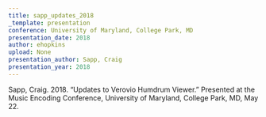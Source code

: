 ```yaml
---
title: sapp_updates_2018
_template: presentation
conference: University of Maryland, College Park, MD
presentation_date: 2018
author: ehopkins
upload: None
presentation_author: Sapp, Craig
presentation_year: 2018
---
```

Sapp, Craig. 2018. “Updates to Verovio Humdrum Viewer.” Presented at the Music Encoding Conference, University of Maryland, College Park, MD, May 22.